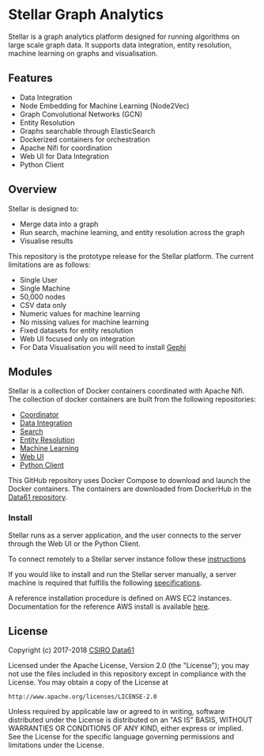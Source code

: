 # Stellar Graph Analytics

Stellar is a graph analytics platform designed for running algorithms on large scale graph data. It supports data integration, entity resolution, machine learning on graphs and visualisation.

## Features

* Data Integration
* Node Embedding for Machine Learning (Node2Vec)
* Graph Convolutional Networks (GCN)
* Entity Resolution
* Graphs searchable through ElasticSearch
* Dockerized containers for orchestration
* Apache Nifi for coordination
* Web UI for Data Integration
* Python Client

## Overview

Stellar is designed to:

* Merge data into a graph
* Run search, machine learning, and entity resolution across the graph
* Visualise results

This repository is the prototype release for the Stellar platform. The current limitations are as follows:

* Single User
* Single Machine
* 50,000 nodes
* CSV data only
* Numeric values for machine learning
* No missing values for machine learning
* Fixed datasets for entity resolution
* Web UI focused only on integration
* For Data Visualisation you will need to install [Gephi](https://gephi.org)

## Modules

Stellar is a collection of Docker containers coordinated with Apache Nifi. The collection of docker containers are built from the following repositories:

* [Coordinator](https://github.com/data61/stellar-coordinator)
* [Data Integration](https://github.com/data61/stellar-ingest)
* [Search](https://github.com/data61/stellar-search)
* [Entity Resolution](https://github.com/data61/stellar-ERBaseline)
* [Machine Learning](https://github.com/data61/stellar-evaluation-plugins)
* [Web UI](https://github.com/data61/stellar-config)
* [Python Client](https://github.com/data61/stellar-py)

This GitHub repository uses Docker Compose to download and launch the Docker containers. The containers are downloaded from DockerHub in the [Data61 repository](https://hub.docker.com/r/data61).

### Install
Stellar runs as a server application, and the user connects to the server through the Web UI or the Python Client.

To connect remotely to a Stellar server instance follow these [instructions](./doc/remote.md)

If you would like to install and run the Stellar server manually, a server machine is required that fulfills the following [specifications](./doc/server.md).

A reference installation procedure is defined on AWS EC2 instances. Documentation for the reference AWS install is available [here](./doc/aws.md).

## License

Copyright (c) 2017-2018 [CSIRO Data61](http://data61.csiro.au/)

Licensed under the Apache License, Version 2.0 (the "License"); you may not
use the files included in this repository except in compliance with the
License. You may obtain a copy of the License at

    http://www.apache.org/licenses/LICENSE-2.0

Unless required by applicable law or agreed to in writing, software
distributed under the License is distributed on an "AS IS" BASIS, WITHOUT
WARRANTIES OR CONDITIONS OF ANY KIND, either express or implied. See the
License for the specific language governing permissions and limitations under
the License.

